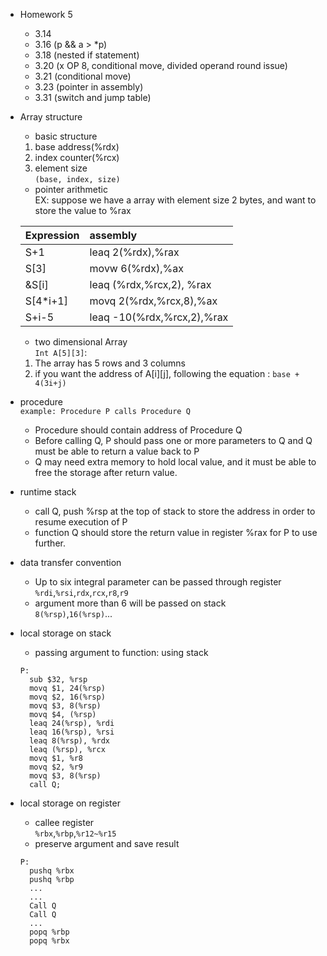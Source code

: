* Homework 5
  * 3.14
  * 3.16 (p && a > \*p)
  * 3.18 (nested if statement)
  * 3.20 (x OP 8, conditional move, divided operand round issue)
  * 3.21 (conditional move)
  * 3.23 (pointer in assembly)
  * 3.31 (switch and jump table)

* Array structure
  * basic structure
  1. base address(%rdx)
  2. index counter(%rcx)
  3. element size     
  `(base, index, size)`
  * pointer arithmetic     
  EX: suppose we have a array with element size 2 bytes, and want to store the value to %rax          

  | Expression     | assembly    |
  | :------------- | :------------- |
  | S+1       | leaq 2(%rdx),%rax       |
  | S[3]       | movw 6(%rdx),%ax       |
  | &S[i]       | leaq (%rdx,%rcx,2), %rax       |
  | S[4*i+1]       | movq 2(%rdx,%rcx,8),%ax       |
  | S+i-5       | leaq -10(%rdx,%rcx,2),%rax       |
  * two dimensional Array     
  `Int A[5][3]`:
  1. The array has 5 rows and 3 columns
  2. if you want the address of A[i][j], following the equation : `base + 4(3i+j)`
* procedure    
  `example: Procedure P calls Procedure Q`        
  * Procedure should contain address of Procedure Q
  * Before calling Q, P should pass one or more parameters to Q and Q must be able to return a value back to P
  * Q may need extra memory to hold local value, and it must be able to free the storage after return value.

* runtime stack
  * call Q, push %rsp at the top of stack to store the address in order to resume execution of P
  * function Q should store the return value in register %rax for P to use further.

* data transfer convention
  * Up to six integral parameter can be passed through register        
  `%rdi`,`%rsi`,`rdx`,`rcx`,`r8`,`r9`
  * argument more than 6 will be passed on stack      
  `8(%rsp)`,`16(%rsp)`...

* local storage on stack
  * passing argument to function: using stack
  ```
  P:
    sub $32, %rsp
    movq $1, 24(%rsp)
    movq $2, 16(%rsp)
    movq $3, 8(%rsp)
    movq $4, (%rsp)
    leaq 24(%rsp), %rdi
    leaq 16(%rsp), %rsi
    leaq 8(%rsp), %rdx
    leaq (%rsp), %rcx
    movq $1, %r8
    movq $2, %r9
    movq $3, 8(%rsp)
    call Q;
  ```
* local storage on register
  * callee register      
  `%rbx`,`%rbp`,`%r12~%r15`
  * preserve argument and save result
  ```
  P:
    pushq %rbx
    pushq %rbp
    ...
    ...
    Call Q
    Call Q
    ...
    popq %rbp
    popq %rbx
  ```
